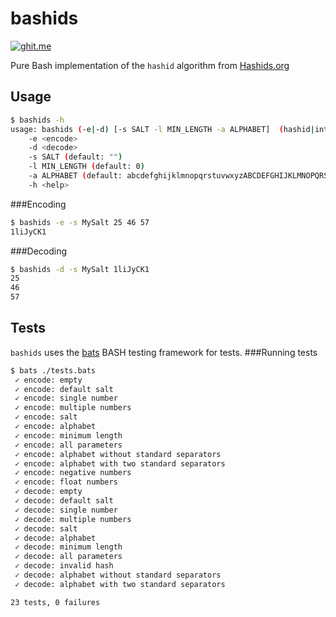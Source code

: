 bashids
=======

[![ghit.me](https://ghit.me/badge.svg?repo=benwilber/bashids)](https://ghit.me/repo/benwilber/bashids)

Pure Bash implementation of the `hashid` algorithm from [Hashids.org](http://hashids.org/)

## Usage
```bash
$ bashids -h
usage: bashids (-e|-d) [-s SALT -l MIN_LENGTH -a ALPHABET]  (hashid|ints)
    -e <encode>
    -d <decode>
    -s SALT (default: "")
    -l MIN_LENGTH (default: 0)
    -a ALPHABET (default: abcdefghijklmnopqrstuvwxyzABCDEFGHIJKLMNOPQRSTUVWXYZ1234567890)
    -h <help>
```
###Encoding
```bash
$ bashids -e -s MySalt 25 46 57
1liJyCK1
```
###Decoding
```bash
$ bashids -d -s MySalt 1liJyCK1
25
46
57
```
## Tests
`bashids` uses the [bats](https://github.com/sstephenson/bats) BASH testing framework for tests.
###Running tests
```bash
$ bats ./tests.bats 
 ✓ encode: empty
 ✓ encode: default salt
 ✓ encode: single number
 ✓ encode: multiple numbers
 ✓ encode: salt
 ✓ encode: alphabet
 ✓ encode: minimum length
 ✓ encode: all parameters
 ✓ encode: alphabet without standard separators
 ✓ encode: alphabet with two standard separators
 ✓ encode: negative numbers
 ✓ encode: float numbers
 ✓ decode: empty
 ✓ decode: default salt
 ✓ decode: single number
 ✓ decode: multiple numbers
 ✓ decode: salt
 ✓ decode: alphabet
 ✓ decode: minimum length
 ✓ decode: all parameters
 ✓ decode: invalid hash
 ✓ decode: alphabet without standard separators
 ✓ decode: alphabet with two standard separators

23 tests, 0 failures
```
